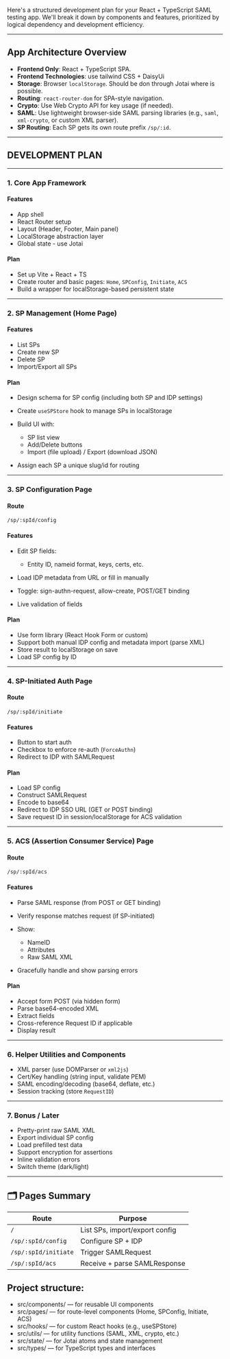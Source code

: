 Here's a structured development plan for your React + TypeScript SAML testing app. We'll break it down by components and features, prioritized by logical dependency and development efficiency.

---

## App Architecture Overview

* **Frontend Only**: React + TypeScript SPA.
* **Frontend Technologies**: use tailwind CSS + DaisyUi
* **Storage**: Browser `localStorage`. Should be don through Jotai where is possible.
* **Routing**: `react-router-dom` for SPA-style navigation.
* **Crypto**: Use Web Crypto API for key usage (if needed).
* **SAML**: Use lightweight browser-side SAML parsing libraries (e.g., `saml`, `xml-crypto`, or custom XML parser).
* **SP Routing**: Each SP gets its own route prefix `/sp/:id`.

---

## DEVELOPMENT PLAN

---

### 1. **Core App Framework**

#### Features

* App shell
* React Router setup
* Layout (Header, Footer, Main panel)
* LocalStorage abstraction layer
* Global state - use Jotai

#### Plan

* Set up Vite + React + TS
* Create router and basic pages: `Home`, `SPConfig`, `Initiate`, `ACS`
* Build a wrapper for localStorage-based persistent state

---

### 2. **SP Management (Home Page)**

#### Features

* List SPs
* Create new SP
* Delete SP
* Import/Export all SPs

#### Plan

* Design schema for SP config (including both SP and IDP settings)
* Create `useSPStore` hook to manage SPs in localStorage
* Build UI with:

  * SP list view
  * Add/Delete buttons
  * Import (file upload) / Export (download JSON)
* Assign each SP a unique slug/id for routing

---

### 3. **SP Configuration Page**

#### Route

`/sp/:spId/config`

#### Features

* Edit SP fields:

  * Entity ID, nameid format, keys, certs, etc.
* Load IDP metadata from URL or fill in manually
* Toggle: sign-authn-request, allow-create, POST/GET binding
* Live validation of fields

#### Plan

* Use form library (React Hook Form or custom)
* Support both manual IDP config and metadata import (parse XML)
* Store result to localStorage on save
* Load SP config by ID

---

### 4. **SP-Initiated Auth Page**

#### Route

`/sp/:spId/initiate`

#### Features

* Button to start auth
* Checkbox to enforce re-auth (`ForceAuthn`)
* Redirect to IDP with SAMLRequest

#### Plan

* Load SP config
* Construct SAMLRequest
* Encode to base64
* Redirect to IDP SSO URL (GET or POST binding)
* Save request ID in session/localStorage for ACS validation

---

### 5. **ACS (Assertion Consumer Service) Page**

#### Route

`/sp/:spId/acs`

#### Features

* Parse SAML response (from POST or GET binding)
* Verify response matches request (if SP-initiated)
* Show:

  * NameID
  * Attributes
  * Raw SAML XML
* Gracefully handle and show parsing errors

#### Plan

* Accept form POST (via hidden form)
* Parse base64-encoded XML
* Extract fields
* Cross-reference Request ID if applicable
* Display result

---

### 6. **Helper Utilities and Components**

* XML parser (use DOMParser or `xml2js`)
* Cert/Key handling (string input, validate PEM)
* SAML encoding/decoding (base64, deflate, etc.)
* Session tracking (store `RequestID`)

---

### 7. **Bonus / Later**

* Pretty-print raw SAML XML
* Export individual SP config
* Load prefilled test data
* Support encryption for assertions
* Inline validation errors
* Switch theme (dark/light)

---

## 🗂 Pages Summary

| Route                | Purpose                        |
| -------------------- | ------------------------------ |
| `/`                  | List SPs, import/export config |
| `/sp/:spId/config`   | Configure SP + IDP             |
| `/sp/:spId/initiate` | Trigger SAMLRequest            |
| `/sp/:spId/acs`      | Receive + parse SAMLResponse   |


## Project structure:
* src/components/ — for reusable UI components
* src/pages/ — for route-level components (Home, SPConfig, Initiate, ACS)
* src/hooks/ — for custom React hooks (e.g., useSPStore)
* src/utils/ — for utility functions (SAML, XML, crypto, etc.)
* src/state/ — for Jotai atoms and state management
* src/types/ — for TypeScript types and interfaces